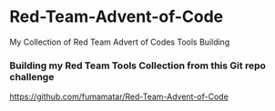 # Red-Team-Advent-of-Code
 My Collection of Red Team Advert of Codes Tools Building

### Building my Red Team Tools Collection from this Git repo challenge
https://github.com/fumamatar/Red-Team-Advent-of-Code